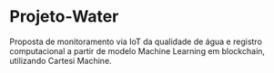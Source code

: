 # Projeto-Water
Proposta de monitoramento via IoT da qualidade de água e registro computacional a partir de modelo Machine Learning em blockchain, utilizando Cartesi Machine.

